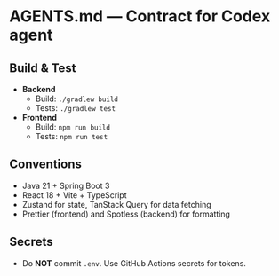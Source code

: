# AGENTS.md — Contract for Codex agent

## Build & Test
- **Backend**
  - Build: `./gradlew build`
  - Tests: `./gradlew test`
- **Frontend**
  - Build: `npm run build`
  - Tests: `npm run test`

## Conventions
- Java 21 + Spring Boot 3
- React 18 + Vite + TypeScript
- Zustand for state, TanStack Query for data fetching
- Prettier (frontend) and Spotless (backend) for formatting

## Secrets
- Do **NOT** commit `.env`. Use GitHub Actions secrets for tokens.

